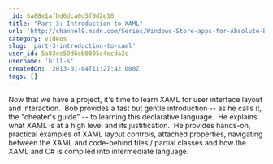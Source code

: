 ```yaml
---
_id: 5a88e1afbd6dca0d5f0d2e10
title: "Part 3: Introduction to XAML"
url: 'http://channel9.msdn.com/Series/Windows-Store-apps-for-Absolute-Beginners-with-C-/Part-3-Introduction-to-XAML'
category: videos
slug: 'part-3-introduction-to-xaml'
user_id: 5a83ce59d6eb0005c4ecda2c
username: 'bill-s'
createdOn: '2013-01-04T11:27:42.000Z'
tags: []
---
```


Now that we have a project, it's time to learn XAML for user interface layout and interaction.  Bob provides a fast but gentle introduction -- as he calls it, the "cheater's guide" -- to learning this declarative language.  He explains what XAML is at a high level and its justification.  He provides hands-on, practical examples of XAML layout controls, attached properties, navigating between the XAML and code-behind files / partial classes and how the XAML and C# is compiled into intermediate language.
